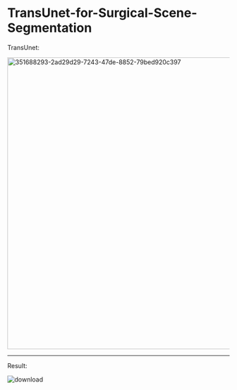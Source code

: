 # TransUnet-for-Surgical-Scene-Segmentation

TransUnet: 

<img width="662" alt="351688293-2ad29d29-7243-47de-8852-79bed920c397" src="https://github.com/user-attachments/assets/fe846b25-952a-4378-87ca-82ce12ffb307">

--- 
Result: 

![download](https://github.com/user-attachments/assets/58b7d5c8-1502-4529-98cf-56080eaea856)
